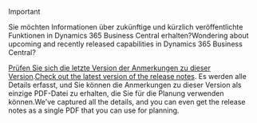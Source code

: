 > [!IMPORTANT]
>
> <span data-ttu-id="57277-101">Sie möchten Informationen über zukünftige und kürzlich veröffentlichte Funktionen in Dynamics 365 Business Central erhalten?</span><span class="sxs-lookup"><span data-stu-id="57277-101">Wondering about upcoming and recently released capabilities in Dynamics 365 Business Central?</span></span>
>
> <span data-ttu-id="57277-102">[Prüfen Sie sich die letzte Version der Anmerkungen zu dieser Version](https://docs.microsoft.com/en-us/business-applications-release-notes/october18/dynamics365-business-central/).</span><span class="sxs-lookup"><span data-stu-id="57277-102">[Check out the latest version of the release notes](https://docs.microsoft.com/en-us/business-applications-release-notes/october18/dynamics365-business-central/).</span></span> <span data-ttu-id="57277-103">Es werden alle Details erfasst, und Sie können die Anmerkungen zu dieser Version als einzige PDF-Datei zu erhalten, die Sie für die Planung verwenden können.</span><span class="sxs-lookup"><span data-stu-id="57277-103">We've captured all the details, and you can even get the release notes as a single PDF that you can use for planning.</span></span>  
